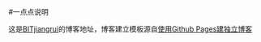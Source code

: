 #一点点说明

这是[BITjiangrui](http://BITjiangrui.github.io)的博客地址，博客建立模板源自[使用Github Pages建独立博客](http://beiyuu.com/github-pages)

